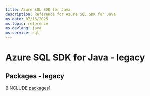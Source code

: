 ```yaml
---
title: Azure SQL SDK for Java
description: Reference for Azure SQL SDK for Java
ms.date: 07/16/2025
ms.topic: reference
ms.devlang: java
ms.service: sql
---
```

# Azure SQL SDK for Java - legacy
## Packages - legacy
[!INCLUDE [packages](sql-index.md)]
